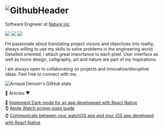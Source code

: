 <!-- Header XCode SwiftUI - Arnaud Derosin -->
#
# ![GithubHeader](https://user-images.githubusercontent.com/3236032/147799996-b638d294-bd20-4e79-93cb-d4a28148b5dd.gif)

<!-- Title -->
Software Engineer at <a href="https://nature.global/">Nature Inc</a>.

<!-- Socials - Reach out -->
<p>
  <a href="https://linkedin.com/in/arnaudderosin/"><img src="https://img.shields.io/badge/LinkedIn-blue?style=for-the-badge&logo=linkedin&logoColor=white&color=0e76a8"/></a>
  <a href="http://twitter.com/ArnaudDerosin/"><img src="https://img.shields.io/badge/Twitter-blue?style=for-the-badge&logo=twitter&logoColor=white&color=00acee"/></a>
  <a href="https://arnaudderosin.com/"><img src="https://img.shields.io/badge/Website-blue?style=for-the-badge&logo=data:https://user-images.githubusercontent.com/3236032/147743393-970304aa-7b89-431a-b241-999da9de9be7.png&logoColor=white&color=white"/></a>
</p>

<!-- Introduction -->
I’m passionate about translating project visions and objectives into reality, always willing to use my skills to solve problems in the engineering world. Detailled oriented, I attach great importance to each pixel. User interface as well as home design, calligraphy, art and nature are part of my inspirations.

I am always open to collaborating on projects and innovative/disruptive ideas. Feel free to connect with me.<br />

<!-- Github stats -->
![Arnaud Derosin's GitHub stats](https://github-readme-stats.vercel.app/api?username=ArnaudDerosin&count_private=true&bg_color=30,12c2e9,c471ed&title_color=fff&text_color=fff)

<!-- More -->
📝 Articles ▼
<p>
📱 <a href="https://engineering.nature.global/entry/nature-remo-dark-mode">Implement Dark mode for an app developped with React Native</a><br />
⌚️ <a href="https://engineering.nature.global/entry/blog-fes-2022-apple-watch-screen-sizes">Apple Watch screen sizes guide</a><br />  
⌚️ <a href="https://medium.com/@arnaud.derosin/communicate-between-your-watchos-app-and-your-ios-app-developed-with-react-native-b86ebe153d34">Communicate between your watchOS app and your iOS app developed with React Native</a>                  
</p>
